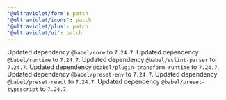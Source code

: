 ```yaml
---
'@ultraviolet/form': patch
'@ultraviolet/icons': patch
'@ultraviolet/plus': patch
'@ultraviolet/ui': patch
---
```


Updated dependency `@babel/core` to `7.24.7`.
Updated dependency `@babel/runtime` to `7.24.7`.
Updated dependency `@babel/eslint-parser` to `7.24.7`.
Updated dependency `@babel/plugin-transform-runtime` to `7.24.7`.
Updated dependency `@babel/preset-env` to `7.24.7`.
Updated dependency `@babel/preset-react` to `7.24.7`.
Updated dependency `@babel/preset-typescript` to `7.24.7`.
